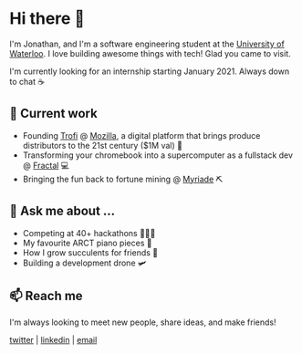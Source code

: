# Hi there 👋

I'm Jonathan, and I'm a software engineering student at the [University of Waterloo](https://github.com/uWaterloo). I love building awesome things with tech! Glad you came to visit.

I'm currently looking for an internship starting January 2021. Always down to chat ☕

## 🔭 Current work
- Founding [Trofi](https://www.trofi.app/) @ [Mozilla](https://builders.mozilla.community/alumni.html), a digital platform that brings produce distributors to the 21st century ($1M val) 🚀
- Transforming your chromebook into a supercomputer as a fullstack dev @ [Fractal](https://www.tryfractal.com/) 💻
- Bringing the fun back to fortune mining @ [Myriade](https://myriade.io) ⛏️

## 💬 Ask me about ...
- Competing at 40+ hackathons 👨🏽‍💻
- My favourite ARCT piano pieces 🎹
- How I grow succulents for friends 🌵
- Building a development drone 🛩️

## 📫 Reach me
I'm always looking to meet new people, share ideas, and make friends!

[twitter](https://twitter.com/_JonathanXu) | [linkedin](https://www.linkedin.com/in/jonathanxu01) | [email](contact@jonathanxu.com)

<!--
**JonathanXu1/JonathanXu1** is a ✨ _special_ ✨ repository because its `README.md` (this file) appears on your GitHub profile.

Here are some ideas to get you started:

- 🔭 I’m currently working on ...
- 🌱 I’m currently learning ...
- 👯 I’m looking to collaborate on ...
- 🤔 I’m looking for help with ...
- 💬 Ask me about ...
- 📫 How to reach me: ...
- 😄 Pronouns: ...
- ⚡ Fun fact: ...
-->
